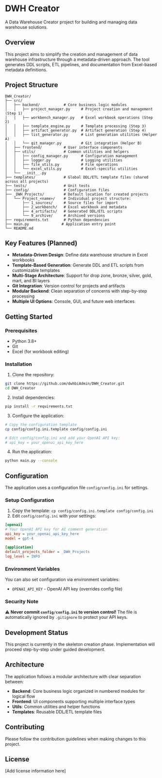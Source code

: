 # DWH Creator

A Data Warehouse Creator project for building and managing data warehouse solutions.

## Overview

This project aims to simplify the creation and management of data warehouse infrastructure through a metadata-driven approach. The tool generates DDL scripts, ETL pipelines, and documentation from Excel-based metadata definitions.

## Project Structure

```
DWH_Creator/
├── src/
│   ├── backend/           # Core business logic modules
│   │   ├── project_manager.py     # Project creation and management (Step 1)
│   │   ├── workbench_manager.py   # Excel workbook operations (Step 2) 
│   │   ├── template_engine.py     # Template processing (Step 3)
│   │   ├── artifact_generator.py  # Artifact generation (Step 4)
│   │   ├── list_generator.py      # List generation utilities (Helper A)
│   │   └── git_manager.py         # Git integration (Helper B)
│   ├── frontend/          # User interface components
│   ├── utils/             # Common utilities and helpers
│   │   ├── config_manager.py      # Configuration management
│   │   ├── logger.py              # Logging utilities
│   │   ├── file_utils.py          # File operations
│   │   └── excel_utils.py         # Excel-specific utilities
│   └── __init__.py
├── templates/             # Global DDL/ETL template files (shared across all projects)
├── tests/                 # Unit tests
├── config/                # Configuration files
├── _DWH_Projects/         # Default location for created projects
│   └── Project_<name>/    # Individual project structure:
│       ├── 1_sources/     # Source files for import
│       ├── 2_workbench/   # Excel workbook and metadata
│       ├── 4_artifacts/   # Generated DDL/ETL scripts
│       └── 9_archive/     # Archived versions
├── requirements.txt       # Python dependencies
├── main.py               # Application entry point
└── README.md
```

## Key Features (Planned)

- **Metadata-Driven Design**: Define data warehouse structure in Excel workbooks
- **Template-Based Generation**: Generate DDL and ETL scripts from customizable templates  
- **Multi-Stage Architecture**: Support for drop zone, bronze, silver, gold, mart, and BI layers
- **Git Integration**: Version control for projects and artifacts
- **Modular Backend**: Clean separation of concerns with step-by-step processing
- **Multiple UI Options**: Console, GUI, and future web interfaces

## Getting Started

### Prerequisites

- Python 3.8+
- Git
- Excel (for workbook editing)

### Installation

1. Clone the repository:
```bash
git clone https://github.com/dwhbiAdmin/DWH_Creator.git
cd DWH_Creator
```

2. Install dependencies:
```bash
pip install -r requirements.txt
```

3. Configure the application:
```bash
# Copy the configuration template
cp config/config.ini.template config/config.ini

# Edit config/config.ini and add your OpenAI API key:
# api_key = your_openai_api_key_here
```

4. Run the application:
```bash
python main.py --console
```

## Configuration

The application uses a configuration file `config/config.ini` for settings. 

### Setup Configuration

1. Copy the template: `cp config/config.ini.template config/config.ini`
2. Edit `config/config.ini` with your settings:

```ini
[openai]
# Your OpenAI API key for AI comment generation
api_key = your_openai_api_key_here
model = gpt-4

[application]
default_projects_folder = _DWH_Projects
log_level = INFO
```

### Environment Variables

You can also set configuration via environment variables:
- `OPENAI_API_KEY` - OpenAI API key (overrides config file)

### Security Note

⚠️ **Never commit `config/config.ini` to version control!** 
The file is automatically ignored by `.gitignore` to protect your API keys.

## Development Status

This project is currently in the skeleton creation phase. Implementation will proceed step-by-step under guided development.

## Architecture

The application follows a modular architecture with clear separation between:

- **Backend**: Core business logic organized in numbered modules for logical flow
- **Frontend**: UI components supporting multiple interface types
- **Utils**: Common utilities and helper functions
- **Templates**: Reusable DDL/ETL template files

## Contributing

Please follow the contribution guidelines when making changes to this project.

## License

[Add license information here]
